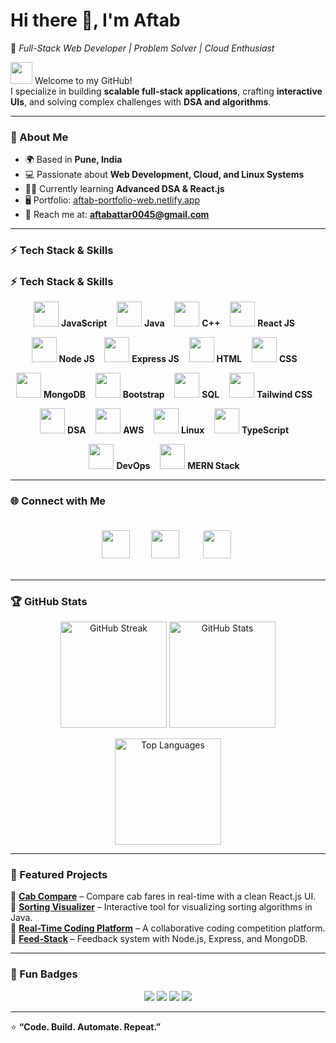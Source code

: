 # Hi there 👋, I'm Aftab  
🌟 *Full-Stack Web Developer | Problem Solver | Cloud Enthusiast*  

<img src="https://user-images.githubusercontent.com/18350557/176309783-0785949b-9127-417c-8b55-ab5a4333674e.gif" width="35" /> Welcome to my GitHub!  
I specialize in building **scalable full-stack applications**, crafting **interactive UIs**, and solving complex challenges with **DSA and algorithms**.  

---

### 🚀 About Me  
- 🌍 Based in **Pune, India**  
- 💻 Passionate about **Web Development, Cloud, and Linux Systems**  
- 🧑‍💻 Currently learning **Advanced DSA & React.js**  
- 🖥️ Portfolio: [aftab-portfolio-web.netlify.app](http://aftab-portfolio-web.netlify.app)  
- 📧 Reach me at: **aftabattar0045@gmail.com**  

---

### ⚡ Tech Stack & Skills  

### ⚡ Tech Stack & Skills  

<p align="center">
  <!-- Row 1 -->
  <img src="https://skillicons.dev/icons?i=js" height="40" /> <b>JavaScript</b> &nbsp;&nbsp;
  <img src="https://skillicons.dev/icons?i=java" height="40" /> <b>Java</b> &nbsp;&nbsp;
  <img src="https://skillicons.dev/icons?i=cpp" height="40" /> <b>C++</b> &nbsp;&nbsp;
  <img src="https://skillicons.dev/icons?i=react" height="40" /> <b>React JS</b> &nbsp;&nbsp;
</p>

<p align="center">
  <!-- Row 2 -->
  <img src="https://skillicons.dev/icons?i=nodejs" height="40" /> <b>Node JS</b> &nbsp;&nbsp;
  <img src="https://skillicons.dev/icons?i=express" height="40" /> <b>Express JS</b> &nbsp;&nbsp;
  <img src="https://skillicons.dev/icons?i=html" height="40" /> <b>HTML</b> &nbsp;&nbsp;
  <img src="https://skillicons.dev/icons?i=css" height="40" /> <b>CSS</b> &nbsp;&nbsp;
</p>

<p align="center">
  <!-- Row 3 -->
  <img src="https://skillicons.dev/icons?i=mongodb" height="40" /> <b>MongoDB</b> &nbsp;&nbsp;
  <img src="https://skillicons.dev/icons?i=bootstrap" height="40" /> <b>Bootstrap</b> &nbsp;&nbsp;
  <img src="https://skillicons.dev/icons?i=mysql" height="40" /> <b>SQL</b> &nbsp;&nbsp;
  <img src="https://skillicons.dev/icons?i=tailwind" height="40" /> <b>Tailwind CSS</b> &nbsp;&nbsp;
</p>

<p align="center">
  <!-- Row 4 -->
  <img src="https://cdn-icons-png.flaticon.com/512/5968/5968282.png" height="40" /> <b>DSA</b> &nbsp;&nbsp;
  <img src="https://skillicons.dev/icons?i=aws" height="40" /> <b>AWS</b> &nbsp;&nbsp;
  <img src="https://skillicons.dev/icons?i=linux" height="40" /> <b>Linux</b> &nbsp;&nbsp;
  <img src="https://skillicons.dev/icons?i=ts" height="40" /> <b>TypeScript</b> &nbsp;&nbsp;
</p>

<p align="center">
  <!-- Row 5 -->
  <img src="https://skillicons.dev/icons?i=docker" height="40" /> <b>DevOps</b> &nbsp;&nbsp;
  <img src="https://skillicons.dev/icons?i=react,nodejs,mongodb,express" height="40" /> <b>MERN Stack</b> &nbsp;&nbsp;
</p>

---

### 🌐 Connect with Me  

<p align="center">
<a href="https://github.com/aftab0045" target="_blank"><img src="https://skillicons.dev/icons?i=github" height="45" style="margin:15px;"/></a>
<a href="https://www.linkedin.com/in/aftab-attar-344094268/" target="_blank"><img src="https://skillicons.dev/icons?i=linkedin" height="45" style="margin:15px;"/></a>
<a href="https://x.com/aftab_attar_" target="_blank"><img src="https://cdn.jsdelivr.net/gh/simple-icons/simple-icons/icons/x.svg" height="45" style="margin:15px; background:white; border-radius:8px; padding:5px;"/></a>
</p>

---

### 🏆 GitHub Stats  

<p align="center">
  <img src="https://github-readme-streak-stats.herokuapp.com?user=aftab0045&theme=tokyonight&hide_border=true" height="170" alt="GitHub Streak"/>
  <img src="https://github-readme-stats.vercel.app/api?username=aftab0045&show_icons=true&theme=tokyonight&hide_border=true" height="170" alt="GitHub Stats"/>
</p>

<p align="center">
  <img src="https://github-readme-stats.vercel.app/api/top-langs/?username=aftab0045&layout=compact&theme=tokyonight&hide_border=true" height="170" alt="Top Languages"/>
</p>

---

### 🚀 Featured Projects  

🔹 [**Cab Compare**](#) – Compare cab fares in real-time with a clean React.js UI.  
🔹 [**Sorting Visualizer**](#) – Interactive tool for visualizing sorting algorithms in Java.  
🔹 [**Real-Time Coding Platform**](#) – A collaborative coding competition platform.  
🔹 [**Feed-Stack**](https://github.com/aftab0045/Feed-Stack) – Feedback system with Node.js, Express, and MongoDB.  

---

### 🎯 Fun Badges  

<p align="center">
  <img src="https://img.shields.io/badge/Focus-FullStack-blue?style=for-the-badge&logo=react" />
  <img src="https://img.shields.io/badge/Loves-Linux-orange?style=for-the-badge&logo=linux" />
  <img src="https://img.shields.io/badge/Cloud-AWS-yellow?style=for-the-badge&logo=amazonaws" />
  <img src="https://img.shields.io/badge/Always-Coding-success?style=for-the-badge&logo=visualstudiocode" />
</p>

---

⭐ **“Code. Build. Automate. Repeat.”**
